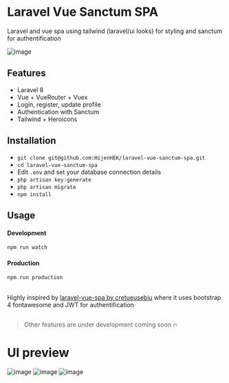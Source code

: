 # Laravel Vue Sanctum SPA

Laravel and vue spa using tailwind (laravel/ui looks) for styling and sanctum for authentification

![image](https://drive.google.com/uc?export=view&id=1E-hlDaiSC248fMzmtivjQJprTY_qJVUA)


## Features

-   Laravel 8
-   Vue + VueRouter + Vuex
-   Login, register, update profile
-   Authentication with Sanctum
-   Tailwind + Heroicons

## Installation

-   `git clone git@github.com:HijenHEK/laravel-vue-sanctum-spa.git`
-   `cd laravel-vue-sanctum-spa`
-   Edit `.env` and set your database connection details
-   `php artisan key:generate`
-   `php artisan migrate`
-   `npm install`

## Usage

#### Development

```bash
npm run watch

```

#### Production

```bash
npm run production
```

##

Highly inspired by [laravel-vue-spa by cretueusebiu](https://github.com/cretueusebiu/laravel-vue-spa) where it uses bootstrap 4 fontawesome and JWT for authentification

##

> Other features are under development coming soon :fire:


# UI preview

![image](https://drive.google.com/uc?export=view&id=1mTeWNVOaqEl2437lHtgiNcb6dfTj6KZ6)
![image](https://drive.google.com/uc?export=view&id=177_rm40cjacxza19Ue68dVQUizeKQxJy)
![image](https://drive.google.com/uc?export=view&id=1D4Hr3X97GuFmsd6mh3nzahx6VhciXI3a)
